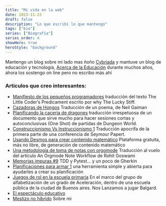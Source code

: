 ```yaml
---
title: "Mi vida en la web"
date: 2023-11-23
draft: false
description: "Lo que escribí lo que mantengo"
tags: ["bio"]
series: ["Biografía"]
series_order: 4
showHero: true 
heroStyle: "background"
---
```


Mantengo un blog sobre mi lado mas ñoño [Cybriada](https://alvarmaciel.gitlab.io/cyberiada/) y mantuve un blog de educación y tecnología, [Acerca de la Educación](https://acercadelaeducacion.com.ar/) durante muchos años, ahora los sostengo on line pero no escribo más ahí

### Articulos que creo interesantes:
- [Manifiesto de los pequeños programadores](https://alvarmaciel.gitlab.io/cyberiada/post/2017-03-25-manifiesto-de-los-pequenios-programadores/) traducción del texto The Little Coder’s Predicament escrito por why The Lucky Stiff.
- [Cazadoras de Hongos](https://alvarmaciel.gitlab.io/cyberiada/post/2017-03-25-cazadoras-de-hongos/) Traducción de un poema, de Neil Gaiman
- [Planificando la caceria de dragones](https://alvarmaciel.gitlab.io/cyberiada/post/planificando-la-caceria-de-dragones/) traducción irrespetuosa de un documento que sirve mucho para hacer sesiones cortas y autoconclusivas (One Shot) de partidas de Dungeon World.
- [Construccionismo Vs Instruccionismo 1](https://alvarmaciel.gitlab.io/cyberiada/post/construccionismo-vs-instruccionismo1/) Traducción apocrifa de la primera parte de una conferencia de Seymour Papert.
- [Usando Desmos para crear contenido matemático](https://alvarmaciel.gitlab.io/cyberiada/post/2020-03-26-usando-desmos-para-crear-contenido-matematico/) Plataforma gratuita, más no libre, de generación de contenido matemático
- [Una metodología de toma de notas con orgomode](https://alvarmaciel.gitlab.io/cyberiada/post/20-06-10-una-metodologia-de-toma-de-notas-con-orgmode/) Traducción al vuelo del artículo An Orgmode Note Workflow de Rohit Goswami
- [Memorias impuras #9](https://alvarmaciel.gitlab.io/cyberiada/post/2022-09-23-memorias-impuras-9/) TDD y Pytest… y un poco de Gherkin
- [Planificaciones para armar 1](https://acercadelaeducacion.com.ar/planificaciones-para-armar-1) una herramienta simple y abierta para ayudarles a crear su planificación
- [Juegos de rol en la escuela primaria](https://acercadelaeducacion.com.ar/juego-de-rol-en-la-escuela-primaria) En el marco del grupo de alfabetización de un grado de Aceleración, dentro de una escuela pública de la ciudad de Buenos aires. Nos Lanzamos a jugar Balgard. 
- [El espectáculo educativo](https://acercadelaeducacion.com.ar/el-espectaculo-educativo)
- [Mestizo no híbrido](https://acercadelaeducacion.com.ar/mestizo-no-hibrido) Sobre mi

